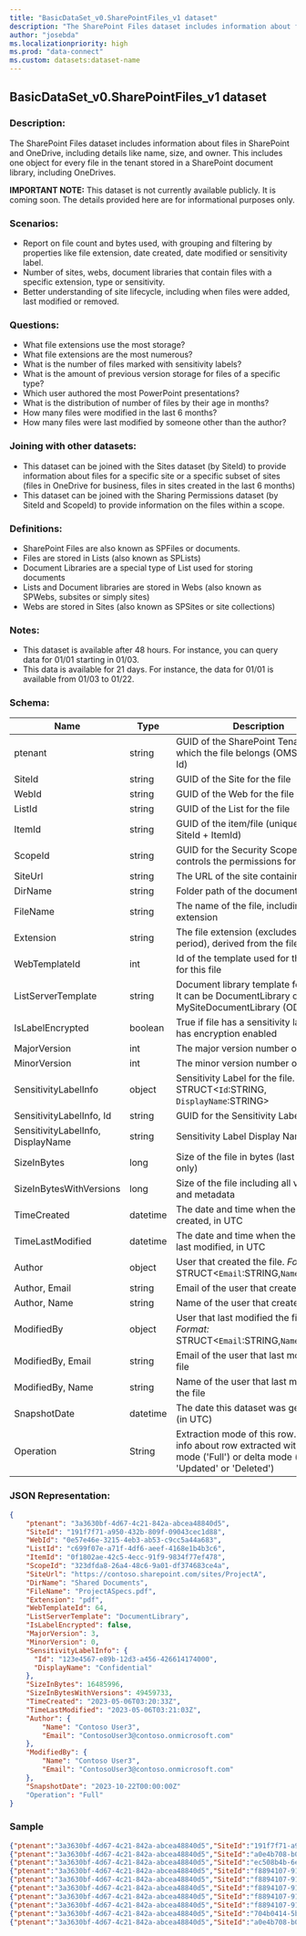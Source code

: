 ```yaml
---
title: "BasicDataSet_v0.SharePointFiles_v1 dataset"
description: "The SharePoint Files dataset includes information about files in SharePoint and OneDrive"
author: "josebda"
ms.localizationpriority: high
ms.prod: "data-connect"
ms.custom: datasets:dataset-name
---
```


## BasicDataSet_v0.SharePointFiles_v1 dataset

### Description: 

The SharePoint Files dataset includes information about files in SharePoint and OneDrive, including details like name, size, and owner. This includes one object for every file in the tenant stored in a SharePoint document library, including OneDrives.  

**IMPORTANT NOTE:** This dataset is not currently available publicly. It is coming soon. The details provided here are for informational purposes only.

### Scenarios:

- Report on file count and bytes used, with grouping and filtering by properties like file extension,   date created, date modified or sensitivity label. 
- Number of sites, webs, document libraries that contain files with a specific extension, type or sensitivity.
- Better understanding of site lifecycle, including when files were added, last modified or removed.  

### Questions:

- What file extensions use the most storage?
- What file extensions are the most numerous?
- What is the number of files marked with sensitivity labels?
- What is the amount of previous version storage for files of a specific type?
- Which user authored the most PowerPoint presentations?
- What is the distribution of number of files by their age in months?
- How many files were modified in the last 6 months?
- How many files were last modified by someone other than the author?

### Joining with other datasets:

- This dataset can be joined with the Sites dataset (by SiteId) to provide information about files for a specific site or a specific subset of sites (files in OneDrive for business, files in sites created in the last 6 months)
- This dataset can be joined with the Sharing Permissions   dataset (by SiteId and ScopeId) to provide information on the files within a scope.  

### Definitions:

- SharePoint Files are also known as SPFiles or documents.
- Files are stored in Lists (also known as SPLists)
- Document Libraries are a special type of List used for storing documents
- Lists and Document libraries are stored in Webs (also known as SPWebs, subsites or simply sites)
- Webs are stored in Sites (also known as SPSites or site collections)

### Notes:

- This dataset is available after 48 hours. For instance, you can query data for 01/01 starting in 01/03.
- This data is available for 21 days. For instance, the data for 01/01 is available from 01/03 to 01/22.

### Schema:

| **Name** | **Type** | **Description** | **FilterOptions** | **IsDateFilter** |
|-|-|-|:-:|:-:|
| ptenant | string | GUID of the SharePoint Tenant to which the file belongs (OMS Tenant Id) | No | False |
| SiteId | string | GUID of the Site for the file | No | False |
| WebId | string | GUID of the Web for the file | No | False |
| ListId | string | GUID of the List for the file | No | False |
| ItemId | string | GUID of the item/file (unique Id is SiteId + ItemId)   | No | False |
| ScopeId | string | GUID for the Security Scope that controls the permissions for the file | No | False |
| SiteUrl | string | The URL of the site containing this file | No | False |
| DirName | string | Folder path of the document | No | False |
| FileName | string | The name of the file, including the extension | No | False |
| Extension | string | The file extension (excludes leading period), derived from the file name | No | False |
| WebTemplateId | int | Id of the template used for the Web for this file | No | False |
| ListServerTemplate | string | Document library template for this file. It can be DocumentLibrary or MySiteDocumentLibrary (ODB) | No | False |
| IsLabelEncrypted | boolean | True if file has a sensitivity label and has encryption enabled | No | False |
| MajorVersion | int | The major version number of the file | No | False |
| MinorVersion | int | The minor version number of the file | No | False |
| SensitivityLabelInfo | object | Sensitivity Label for the file. *Format:* STRUCT<`Id`:STRING, `DisplayName`:STRING> | No | False |
| SensitivityLabelInfo, Id | string | GUID for the Sensitivity Label | No | False |
| SensitivityLabelInfo, DisplayName | string | Sensitivity Label Display Name | No | False |
| SizeInBytes | long | Size of the file in bytes (last version only) | No | False |
| SizeInBytesWithVersions | long | Size of the file including all versions and metadata | No | False |
| TimeCreated | datetime | The date and time when the file was created, in UTC | No | False |
| TimeLastModified | datetime | The date and time when the file was last modified, in UTC | No | False |
| Author | object | User that created the file. *Format:* STRUCT<`Email`:STRING,`Name`:STRING> | No | False |
| Author, Email | string | Email of the user that created the file | No | False |
| Author, Name | string | Name of the user that created the file | No | False |
| ModifiedBy | object | User that last modified the file. *Format:* STRUCT<`Email`:STRING,`Name`:STRING> | No | False |
| ModifiedBy, Email | string | Email of the user that last modified the file | No | False |
| ModifiedBy, Name | string | Name of the user that last modified the file | No | False |
| SnapshotDate | datetime | The date this dataset was generated (in UTC) | Yes | True |
| Operation | String | Extraction mode of this row. Gives info about row extracted with full mode ('Full') or delta mode ('Created', 'Updated' or 'Deleted') | No | False |

### JSON Representation:

```json
{
    "ptenant": "3a3630bf-4d67-4c21-842a-abcea48840d5",
    "SiteId": "191f7f71-a950-432b-809f-09043cec1d88",
    "WebId": "0e57e46e-3215-4eb3-ab53-c9cc5a44a683",
    "ListId": "c699f07e-a71f-4df6-aeef-4168e1b4b3c6",
    "ItemId": "0f1802ae-42c5-4ecc-91f9-9834f77ef478",
    "ScopeId": "323dfda8-26a4-48c6-9a01-df374683ce4a",
    "SiteUrl": "https://contoso.sharepoint.com/sites/ProjectA",
    "DirName": "Shared Documents",
    "FileName": "ProjectASpecs.pdf",
    "Extension": "pdf",
    "WebTemplateId": 64,
    "ListServerTemplate": "DocumentLibrary",
    "IsLabelEncrypted": false,
    "MajorVersion": 3,
    "MinorVersion": 0,
    "SensitivityLabelInfo": {
      "Id": "123e4567-e89b-12d3-a456-426614174000",
      "DisplayName": "Confidential"
    },
    "SizeInBytes": 16485996,
    "SizeInBytesWithVersions": 49459733,
    "TimeCreated": "2023-05-06T03:20:33Z",
    "TimeLastModified": "2023-05-06T03:21:03Z",
    "Author": {
        "Name": "Contoso User3",
        "Email": "ContosoUser3@contoso.onmicrosoft.com"
    },
    "ModifiedBy": {
        "Name": "Contoso User3",
        "Email": "ContosoUser3@contoso.onmicrosoft.com"
    },
    "SnapshotDate": "2023-10-22T00:00:00Z"
    "Operation": "Full"
}
```

### Sample

```json
{"ptenant":"3a3630bf-4d67-4c21-842a-abcea48840d5","SiteId":"191f7f71-a950-432b-809f-09043cec1d88","Author":{"Name":"Contoso User3","Email":"ContosoUser3@contoso.onmicrosoft.com"},"DirName":"Shared Documents","Extension":"pdf","FileName":"ProjectASpecs.pdf","IsLabelEncrypted":false,"ItemId":"0f1802ae-42c5-4ecc-91f9-9834f77ef478","ListId":"c699f07e-a71f-4df6-aeef-4168e1b4b3c6","ListServerTemplate":"DocumentLibrary","MajorVersion":3,"MinorVersion":0,"ModifiedBy":{"Name":"Contoso User3","Email":"ContosoUser3@contoso.onmicrosoft.com"},"Operation":"Full","ScopeId":"323dfda8-26a4-48c6-9a01-df374683ce4a","SensitivityLabelInfo":{},"SiteUrl":"https://contoso.sharepoint.com/sites/ProjectA","SizeInBytes":16485996,"SizeInBytesWithVersions":49459733,"TimeCreated":"2023-05-06T03:20:33Z","TimeLastModified":"2023-05-06T03:21:03Z","WebId":"0e57e46e-3215-4eb3-ab53-c9cc5a44a683","WebTemplateId":64,"SnapshotDate":"2023-10-22T00:00:00Z"}
{"ptenant":"3a3630bf-4d67-4c21-842a-abcea48840d5","SiteId":"a0e4b708-b0fe-441e-9623-9acc1210776e","Author":{"Name":"System Account"},"DirName":"Style Library/Images","Extension":"jpg","FileName":"Search_Arrow.jpg","IsLabelEncrypted":false,"ItemId":"05be36a7-be16-4d3b-b0fb-fd78904ed4c5","ListId":"af998ebe-643c-40b6-860b-e14fad11b165","ListServerTemplate":"DocumentLibrary","MajorVersion":1,"MinorVersion":0,"ModifiedBy":{"Name":"System Account"},"Operation":"Full","ScopeId":"22de3179-132c-49c1-97cb-d166a3e70adb","SensitivityLabelInfo":{},"SiteUrl":"https://contoso.sharepoint.com/sites/ContosoWiki-DeltaTest-08Aug2022","SizeInBytes":592,"SizeInBytesWithVersions":744,"TimeCreated":"2022-08-09T02:33:58Z","TimeLastModified":"2022-08-09T02:33:58Z","WebId":"8f43c93e-d157-473f-a8dd-66e81b440178","WebTemplateId":56,"SnapshotDate":"2023-10-22T00:00:00Z"}
{"ptenant":"3a3630bf-4d67-4c21-842a-abcea48840d5","SiteId":"ec508b4b-6e54-401c-826f-775950f03353","Author":{"Name":"Contoso User3","Email":"ContosoUser3@contoso.onmicrosoft.com"},"DirName":"Documents/Documents","Extension":"xlsx","FileName":"Monthly Water Report - September 2018-ec2beb6b-573f-4a24-8da9-f4c403eba605-1683343430.xlsx","IsLabelEncrypted":false,"ItemId":"363bc9a6-2031-460d-a3da-524960575321","ListId":"8779ac14-b274-4bf2-92ac-7760fdc1ebc7","ListServerTemplate":"MySiteDocumentLibrary","MajorVersion":1,"MinorVersion":0,"ModifiedBy":{"Name":"Contoso User3","Email":"ContosoUser3@contoso.onmicrosoft.com"},"Operation":"Full","ScopeId":"9924d4d2-302a-4680-a71f-be587a82b96f","SensitivityLabelInfo":{},"SiteUrl":"https://contoso-my.sharepoint.com/personal/ContosoUser3_contoso_onmicrosoft_com","SizeInBytes":175819,"SizeInBytesWithVersions":176984,"TimeCreated":"2023-05-06T03:23:51Z","TimeLastModified":"2023-05-06T03:23:52Z","WebId":"efe47d8c-6672-420b-80f9-fb884195bcbe","WebTemplateId":21,"SnapshotDate":"2023-10-22T00:00:00Z"}
{"ptenant":"3a3630bf-4d67-4c21-842a-abcea48840d5","SiteId":"f8894107-9135-422f-84f3-f9bf863319e1","Author":{"Name":"Admin Contoso","Email":"admin@contoso.onmicrosoft.com"},"DirName":"Documents/Documents","Extension":"docx","FileName":"word-template-15dc044b-0934-4bcd-962c-472f8c1632d5-1683326651.docx","IsLabelEncrypted":false,"ItemId":"13946fd3-277e-4495-bf4f-66e00e87032b","ListId":"8779ac14-b274-4bf2-92ac-7760fdc1ebc7","ListServerTemplate":"MySiteDocumentLibrary","MajorVersion":16,"MinorVersion":0,"ModifiedBy":{"Name":"Admin Contoso","Email":"admin@contoso.onmicrosoft.com"},"Operation":"Full","ScopeId":"9924d4d2-302a-4680-a71f-be587a82b96f","SensitivityLabelInfo":{},"SiteUrl":"https://contoso-my.sharepoint.com/personal/admin_contoso_onmicrosoft_com","SizeInBytes":481526,"SizeInBytesWithVersions":7721466,"TimeCreated":"2023-05-05T22:44:12Z","TimeLastModified":"2023-05-06T01:19:48Z","WebId":"efe47d8c-6672-420b-80f9-fb884195bcbe","WebTemplateId":21,"SnapshotDate":"2023-10-22T00:00:00Z"}
{"ptenant":"3a3630bf-4d67-4c21-842a-abcea48840d5","SiteId":"f8894107-9135-422f-84f3-f9bf863319e1","Author":{"Name":"Admin Contoso","Email":"admin@contoso.onmicrosoft.com"},"DirName":"Documents/Documents","Extension":"pdf","FileName":"7 ways to work together in PowerPoint-fbd1dcde-4ba1-4192-a1a6-02b631615e05-1683329474.pdf","IsLabelEncrypted":false,"ItemId":"24d2efc3-e1bd-49f1-b8ba-23b81309c49a","ListId":"8779ac14-b274-4bf2-92ac-7760fdc1ebc7","ListServerTemplate":"MySiteDocumentLibrary","MajorVersion":11,"MinorVersion":0,"ModifiedBy":{"Name":"Admin Contoso","Email":"admin@contoso.onmicrosoft.com"},"Operation":"Full","ScopeId":"9924d4d2-302a-4680-a71f-be587a82b96f","SensitivityLabelInfo":{},"SiteUrl":"https://contoso-my.sharepoint.com/personal/admin_contoso_onmicrosoft_com","SizeInBytes":1294853,"SizeInBytesWithVersions":14254626,"TimeCreated":"2023-05-05T23:31:15Z","TimeLastModified":"2023-05-06T02:53:59Z","WebId":"efe47d8c-6672-420b-80f9-fb884195bcbe","WebTemplateId":21,"SnapshotDate":"2023-10-22T00:00:00Z"}
{"ptenant":"3a3630bf-4d67-4c21-842a-abcea48840d5","SiteId":"f8894107-9135-422f-84f3-f9bf863319e1","Author":{"Name":"Admin Contoso","Email":"admin@contoso.onmicrosoft.com"},"DirName":"Documents/Documents","Extension":"docx","FileName":"Microsoft Search Announcement Poster Editable-1683335395.docx","IsLabelEncrypted":false,"ItemId":"a3c2ed05-f017-47d5-83be-0483d17a3e1c","ListId":"8779ac14-b274-4bf2-92ac-7760fdc1ebc7","ListServerTemplate":"MySiteDocumentLibrary","MajorVersion":5,"MinorVersion":0,"ModifiedBy":{"Name":"Admin Contoso","Email":"admin@contoso.onmicrosoft.com"},"Operation":"Full","ScopeId":"9924d4d2-302a-4680-a71f-be587a82b96f","SensitivityLabelInfo":{},"SiteUrl":"https://contoso-my.sharepoint.com/personal/admin_contoso_onmicrosoft_com","SizeInBytes":1386518,"SizeInBytesWithVersions":6937977,"TimeCreated":"2023-05-06T01:09:55Z","TimeLastModified":"2023-05-06T02:02:19Z","WebId":"efe47d8c-6672-420b-80f9-fb884195bcbe","WebTemplateId":21,"SnapshotDate":"2023-10-22T00:00:00Z"}
{"ptenant":"3a3630bf-4d67-4c21-842a-abcea48840d5","SiteId":"f8894107-9135-422f-84f3-f9bf863319e1","Author":{"Name":"Admin Contoso","Email":"admin@contoso.onmicrosoft.com"},"DirName":"Documents/Documents","Extension":"pdf","FileName":"Microsoft Search in Bing Adoption Kit Overview-1683338102.pdf","IsLabelEncrypted":false,"ItemId":"d4f2e146-f947-4539-9b12-c6af5945a5cd","ListId":"8779ac14-b274-4bf2-92ac-7760fdc1ebc7","ListServerTemplate":"MySiteDocumentLibrary","MajorVersion":3,"MinorVersion":0,"ModifiedBy":{"Name":"Admin Contoso","Email":"admin@contoso.onmicrosoft.com"},"Operation":"Full","ScopeId":"9924d4d2-302a-4680-a71f-be587a82b96f","SensitivityLabelInfo":{},"SiteUrl":"https://contoso-my.sharepoint.com/personal/admin_contoso_onmicrosoft_com","SizeInBytes":855000,"SizeInBytesWithVersions":2568087,"TimeCreated":"2023-05-06T01:55:03Z","TimeLastModified":"2023-05-06T02:45:50Z","WebId":"efe47d8c-6672-420b-80f9-fb884195bcbe","WebTemplateId":21,"SnapshotDate":"2023-10-22T00:00:00Z"}
{"ptenant":"3a3630bf-4d67-4c21-842a-abcea48840d5","SiteId":"f8894107-9135-422f-84f3-f9bf863319e1","Author":{"Name":"Admin Contoso","Email":"admin@contoso.onmicrosoft.com"},"DirName":"Documents/Documents","Extension":"docx","FileName":"Microsoft-Search-Poster-11x17-FindFiles-Editable-1683326555.docx","IsLabelEncrypted":false,"ItemId":"dbb638f6-7f5d-4cfa-8d6a-da775410360e","ListId":"8779ac14-b274-4bf2-92ac-7760fdc1ebc7","ListServerTemplate":"MySiteDocumentLibrary","MajorVersion":17,"MinorVersion":0,"ModifiedBy":{"Name":"Admin Contoso","Email":"admin@contoso.onmicrosoft.com"},"Operation":"Full","ScopeId":"9924d4d2-302a-4680-a71f-be587a82b96f","SensitivityLabelInfo":{},"SiteUrl":"https://contoso-my.sharepoint.com/personal/admin_contoso_onmicrosoft_com","SizeInBytes":459302,"SizeInBytesWithVersions":7826200,"TimeCreated":"2023-05-05T22:42:36Z","TimeLastModified":"2023-05-06T02:39:46Z","WebId":"efe47d8c-6672-420b-80f9-fb884195bcbe","WebTemplateId":21,"SnapshotDate":"2023-10-22T00:00:00Z"}
{"ptenant":"3a3630bf-4d67-4c21-842a-abcea48840d5","SiteId":"704b0414-5bdf-4e53-b679-bfcc6b90d2eb","Author":{"Name":"Admin Contoso","Email":"admin@contoso.onmicrosoft.com"},"DirName":"Shared Documents","Extension":"bin","FileName":"test3.bin","IsLabelEncrypted":false,"ItemId":"7091772c-91b2-4b0d-b548-72076200e6c3","ListId":"7d4d265d-1b01-4dd0-94a5-384b0150ac8f","ListServerTemplate":"DocumentLibrary","MajorVersion":1,"MinorVersion":0,"ModifiedBy":{"Name":"Admin Contoso","Email":"admin@contoso.onmicrosoft.com"},"Operation":"Full","ScopeId":"8e9d904e-b5e6-4f0c-9aea-ba8fb4f73535","SensitivityLabelInfo":{},"SiteUrl":"https://contoso.sharepoint.com/sites/StorageTest3","SizeInBytes":10000000,"SizeInBytesWithVersions":10000497,"TimeCreated":"2023-07-29T20:18:23Z","TimeLastModified":"2023-07-29T20:18:23Z","WebId":"e9f81c10-bb5a-4a43-ace8-4034b909e0f8","WebTemplateId":64,"SnapshotDate":"2023-10-22T00:00:00Z"}
{"ptenant":"3a3630bf-4d67-4c21-842a-abcea48840d5","SiteId":"a0e4b708-b0fe-441e-9623-9acc1210776e","Author":{"Name":"System Account"},"DirName":"Style Library/ko-kr/Themable/Core Styles","Extension":"css","FileName":"pagelayouts15.css","IsLabelEncrypted":false,"ItemId":"07a9018b-4bc7-4679-9ae8-fc9a0d433852","ListId":"af998ebe-643c-40b6-860b-e14fad11b165","ListServerTemplate":"DocumentLibrary","MajorVersion":1,"MinorVersion":0,"ModifiedBy":{"Name":"System Account"},"Operation":"Full","ScopeId":"22de3179-132c-49c1-97cb-d166a3e70adb","SensitivityLabelInfo":{},"SiteUrl":"https://contoso.sharepoint.com/sites/ContosoWiki-DeltaTest-08Aug2022","SizeInBytes":2820,"SizeInBytesWithVersions":2972,"TimeCreated":"2022-08-09T02:41:10Z","TimeLastModified":"2022-08-09T02:41:10Z","WebId":"8f43c93e-d157-473f-a8dd-66e81b440178","WebTemplateId":56,"SnapshotDate":"2023-10-22T00:00:00Z"}
```
